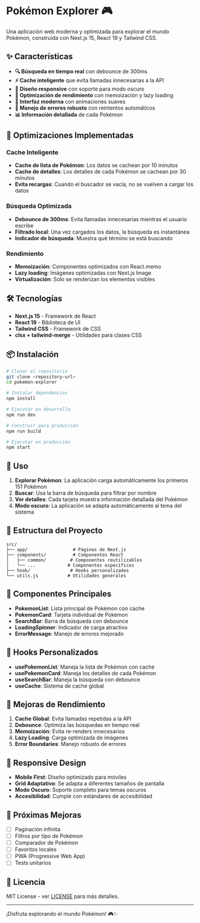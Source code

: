 # Pokémon Explorer 🎮

Una aplicación web moderna y optimizada para explorar el mundo Pokémon, construida con Next.js 15, React 19 y Tailwind CSS.

## ✨ Características

- **🔍 Búsqueda en tiempo real** con debounce de 300ms
- **⚡ Cache inteligente** que evita llamadas innecesarias a la API
- **🎨 Diseño responsive** con soporte para modo oscuro
- **🚀 Optimización de rendimiento** con memoización y lazy loading
- **📱 Interfaz moderna** con animaciones suaves
- **🔄 Manejo de errores robusto** con reintentos automáticos
- **📊 Información detallada** de cada Pokémon

## 🚀 Optimizaciones Implementadas

### Cache Inteligente
- **Cache de lista de Pokémon**: Los datos se cachean por 10 minutos
- **Cache de detalles**: Los detalles de cada Pokémon se cachean por 30 minutos
- **Evita recargas**: Cuando el buscador se vacía, no se vuelven a cargar los datos

### Búsqueda Optimizada
- **Debounce de 300ms**: Evita llamadas innecesarias mientras el usuario escribe
- **Filtrado local**: Una vez cargados los datos, la búsqueda es instantánea
- **Indicador de búsqueda**: Muestra qué término se está buscando

### Rendimiento
- **Memoización**: Componentes optimizados con React.memo
- **Lazy loading**: Imágenes optimizadas con Next.js Image
- **Virtualización**: Solo se renderizan los elementos visibles

## 🛠️ Tecnologías

- **Next.js 15** - Framework de React
- **React 19** - Biblioteca de UI
- **Tailwind CSS** - Framework de CSS
- **clsx + tailwind-merge** - Utilidades para clases CSS

## 📦 Instalación

```bash
# Clonar el repositorio
git clone <repository-url>
cd pokemon-explorer

# Instalar dependencias
npm install

# Ejecutar en desarrollo
npm run dev

# Construir para producción
npm run build

# Ejecutar en producción
npm start
```

## 🎯 Uso

1. **Explorar Pokémon**: La aplicación carga automáticamente los primeros 151 Pokémon
2. **Buscar**: Usa la barra de búsqueda para filtrar por nombre
3. **Ver detalles**: Cada tarjeta muestra información detallada del Pokémon
4. **Modo oscuro**: La aplicación se adapta automáticamente al tema del sistema

## 🔧 Estructura del Proyecto

```
src/
├── app/                 # Páginas de Next.js
├── components/          # Componentes React
│   ├── common/         # Componentes reutilizables
│   └── ...            # Componentes específicos
├── hook/               # Hooks personalizados
└── utils.js           # Utilidades generales
```

## 🎨 Componentes Principales

- **PokemonList**: Lista principal de Pokémon con cache
- **PokemonCard**: Tarjeta individual de Pokémon
- **SearchBar**: Barra de búsqueda con debounce
- **LoadingSpinner**: Indicador de carga atractivo
- **ErrorMessage**: Manejo de errores mejorado

## 🔄 Hooks Personalizados

- **usePokemonList**: Maneja la lista de Pokémon con cache
- **usePokemonCard**: Maneja los detalles de cada Pokémon
- **useSearchBar**: Maneja la búsqueda con debounce
- **useCache**: Sistema de cache global

## 🚀 Mejoras de Rendimiento

1. **Cache Global**: Evita llamadas repetidas a la API
2. **Debounce**: Optimiza las búsquedas en tiempo real
3. **Memoización**: Evita re-renders innecesarios
4. **Lazy Loading**: Carga optimizada de imágenes
5. **Error Boundaries**: Manejo robusto de errores

## 📱 Responsive Design

- **Mobile First**: Diseño optimizado para móviles
- **Grid Adaptativo**: Se adapta a diferentes tamaños de pantalla
- **Modo Oscuro**: Soporte completo para temas oscuros
- **Accesibilidad**: Cumple con estándares de accesibilidad

## 🔮 Próximas Mejoras

- [ ] Paginación infinita
- [ ] Filtros por tipo de Pokémon
- [ ] Comparador de Pokémon
- [ ] Favoritos locales
- [ ] PWA (Progressive Web App)
- [ ] Tests unitarios

## 📄 Licencia

MIT License - ver [LICENSE](LICENSE) para más detalles.

---

¡Disfruta explorando el mundo Pokémon! 🎮✨
